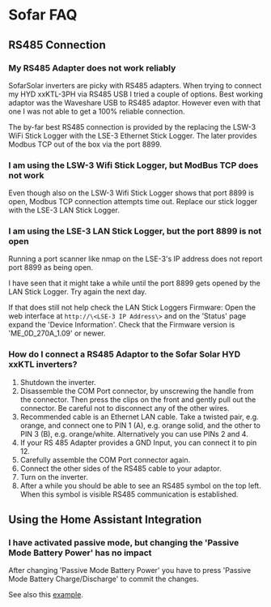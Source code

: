 # Sofar FAQ

## RS485 Connection

### My RS485 Adapter does not work reliably

SofarSolar inverters are picky with RS485 adapters. When trying to connect my HYD xxKTL-3PH via RS485 USB I tried a couple of options. Best working adaptor was the Waveshare USB to RS485 adaptor. However even with that one I was not able to get a 100% reliable connection.

The by-far best RS485 connection is provided by the replacing the LSW-3 WiFi Stick Logger with the LSE-3 Ethernet Stick Logger. The later provides Modbus TCP out of the box via the port 8899.

### I am using the LSW-3 Wifi Stick Logger, but ModBus TCP does not work

Even though also on the LSW-3 Wifi Stick Logger shows that port 8899 is open, Modbus TCP connection attempts time out. Replace our stick logger with the LSE-3 LAN Stick Logger.

### I am using the LSE-3 LAN Stick Logger, but the port 8899 is not open

Running a port scanner like nmap on the LSE-3's IP address does not report port 8899 as being open.

I have seen that it might take a while until the port 8899 gets opened by the LAN Stick Logger. Try again the next day.

If that does still not help check the LAN Stick Loggers Firmware: Open the web interface at `http://\<LSE-3 IP Address\>` and on the 'Status' page expand the 'Device Information'. Check that the Firmware version is 'ME_0D_270A_1.09' or newer.

### How do I connect a RS485 Adaptor to the Sofar Solar HYD xxKTL inverters?

1. Shutdown the inverter.
2. Disassemble the COM Port connector, by unscrewing the handle from the connector. Then press the clips on the front and gently pull out the connector. Be careful not to disconnect any of the other wires.
3. Recommended cable is an Ethernet LAN cable. Take a twisted pair, e.g. orange, and connect one to PIN 1 (A), e.g. orange solid, and the other to PIN 3 (B), e.g. orange/white. Alternatively you can use PINs 2 and 4.
4. If your RS 485 Adapter provides a GND Input, you can connect it to pin 12.
5. Carefully assemble the COM Port connector again.
6. Connect the other sides of the RS485 cable to your adaptor.
7. Turn on the inverter.
8. After a while you should be able to see an RS485 symbol on the top left. When this symbol is visible RS485 communication is established.

## Using the Home Assistant Integration

### I have activated passive mode, but changing the 'Passive Mode Battery Power' has no impact

After changing 'Passive Mode Battery Power' you have to press 'Passive Mode Battery Charge/Discharge' to commit the changes.

See also this [example](https://github.com/wills106/homeassistant-solax-modbus/discussions/612).